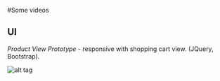 #Some videos

## UI

*Product View Prototype* - responsive with shopping cart view. (JQuery, Bootstrap).


![alt tag](https://raw.githubusercontent.com/mcolonj/ui/master/responsive-shopping-cart.gif)
